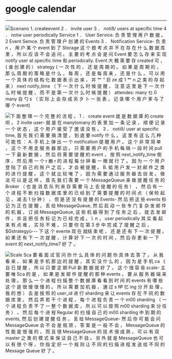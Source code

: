 # google calendar



---

![Scenano 1. createevent 2 ． invite user 3 ． notiß/ users at specific time 4 ． notw user periodically Service 1 ． User Service. 负 责 管 理 用 户 数 据 。 2 Event Semce. 负 责 管 理 户 创 建 的 Events 3 ． Notification Service- 负 责 n ， 用 户 某 个 event 到 了 Storage 这 个 题 考 点 并 不 在 存 在 什 么 数 据 库 里 ， 所 以 应 该 不 会 追 问 。 主 要 的 考 点 会 是 问 Event 要 怎 么 存 来 实 现 notify user at specific time 和 periodically. Event 大 概 需 要 存 created 可 ， { 谁 创 建 的 ） strategy { 一 次 性 的 ， 还 是 周 期 的 。 如 果 是 周 期 的 ， 那 么 周 期 的 策 略 是 什 么 ， 每 周 ， 还 是 每 周 耒 ， 还 是 什 么 ， 可 以 用 一 个 具 体 的 结 构 化 数 据 表 示 出 来 ， 并 艹 " 巨 ze 成 1 艹 n 之 类 的 存 起 来 ） next notify_time （ 下 一 次 什 么 时 候 提 醒 ， 注 意 这 里 是 下 一 次 什 么 时 候 提 醒 ， 而 不 是 第 一 次 什 么 时 候 提 醒 ） attendes: many 乜 0 many 自 勺 s （ 实 际 上 会 存 成 另 夕 卜 一 张 表 ， 记 录 哪 个 用 户 爹 与 了 哪 个 event) ](../../media/Example-google-calendar-google-calendar-image1.png)



![下 面 整 理 一 个 完 整 的 流 程 ， 1 ． create event 就 是 数 据 庫 的 create 呗 。 2 invite user- 就 是 在 manytomany 的 表 里 加 一 条 记 录 ， 顺 便 记 录 一 个 状 态 ， 这 个 用 户 接 受 了 邀 请 没 有 。 3 ． notiß/ user at specific time, 首 先 我 们 需 要 搞 清 楚 ， 到 底 要 notify 什 么 。 这 里 有 这 么 几 种 可 能 性 ： A. 手 机 上 弹 出 一 个 notification 提 醒 用 户 。 这 个 非 常 简 单 ， 这 个 不 用 走 服 务 器 那 边 。 只 需 要 用 户 的 手 机 每 隔 一 段 时 间 pull 一 下 最 新 数 据 ， 然 后 将 需 要 提 醒 的 event ， 按 照 next_notify_time 倒 序 ， 然 后 用 一 个 r 豳 r 的 进 程 每 分 钟 看 一 眼 就 行 了 。 因 为 一 个 用 户 登 陆 了 自 己 的 账 户 之 后 ， 才 会 被 提 醒 。 B. 蛤 用 户 发 一 封 邮 件 之 类 的 进 行 提 醒 。 这 个 就 比 较 唯 了 ， 因 为 需 要 通 过 服 务 器 去 纷 发 。 做 法 可 以 是 这 样 ， 首 先 我 们 需 要 一 个 MessageQueue 来 做 提 醒 任 务 的 Broker （ 也 是 消 息 队 列 来 存 需 要 马 上 去 提 醒 的 任 务 ） ， 然 后 有 一 个 进 程 不 断 扫 描 数 据 库 里 的 已 经 到 了 需 要 提 醒 的 时 间 点 （ 保 睑 起 见 ， 减 去 1 分 钟 ） ， 但 是 还 没 有 提 醒 的 Events- 然 后 把 这 些 events 标 记 为 正 在 提 醒 ， 丢 给 MessageQueue, 然 后 启 动 一 些 专 门 复 杂 发 邮 件 的 机 器 ， 订 阅 MessageQueue, 这 些 机 器 得 到 了 任 务 之 后 ， 就 去 发 邮 件 ， 并 且 把 任 务 标 记 为 已 经 完 成 。 l. n ， user periodically 其 实 看 起 来 有 点 难 ， 实 际 不 难 ， 只 要 你 在 第 3 步 中 完 成 了 提 醒 之 后 ， $Gstrategyü--- 下 这 个 evente 现 在 就结 束 呢 ， 还 是 还 有 下 一 次 提 醒 。 如 果 还 有 下 一 次 提 醒 ， 计 算 好 下 一 次 的 时 间 ， 然 后 存 更 新 一 下 event 的 next_notify_time7 好 了 。 ](../../media/Example-google-calendar-google-calendar-image2.png)



![Scale Sca 要 看 面 试 官 问 你 什 么 具 体 的 问 题 你 具 体 去 答 了 。 从 我 看 来 ， 如 果 是 手 机 那 边 的 提 醒 ， 其 实 没 什 么 的 ， 因 为 是 手 机 ca 《 自 已 提 醒 ， 所 以 只 要 定 期 Pull 新 数 据 就 好 了 。 这 个 很 容 易 scale- 主 要 唯 Sca 的 是 ， 如 果 是 发 邮 件 提 醒 的 那 种 events ， 要 从 服 务 器 端 来 处 理 。 那 么 一 个 进 程 扫 描 整 个 数 据 庫 看 看 到 时 间 的 events 有 哪 些 这 个 是 很 慢 很 慢 的 。 所 以 需 要 加 机 器 ， 通 过 s № 忆 ing 分 开 处 理 。 我 的 想 氵 去 是 按 照 的 user_id 进 行 sharding 来 让 events 存 在 不 同 的 数 据 库 里 。 然 后 弄 若 干 个 进 程 ， 每 个 进 程 负 责 一 个 m00 sharding （ 一 个 进 程 负 责 不 了 一 整 个 数 据 库 ， 所 以 可 以 按 照 m00 sharding 来 分 任 务 ） ， 然 后 每 个 进 裎 Regular 的 扫 描 自 己 的 m00 sharding 中 到 期 的 events, 然 后 创 建 提 醒 任 务 ， 丢 给 MessageQueue- 然 后 你 可 能 会 问 MessageQueue 会 不 会 是 瓶 颈 ， 答 案 是 一 般 不 会 ， MessageQueue 的 性 能 是 很 强 的 ， 而 且 很 MessageQueue 的 技 术 很 成 熟 ， 可 以 有 双 master 之 类 的 模 式 来 保 证 自 己 不 挂 。 另 外 就 是 MessageQueue 也 可 以 有 很 个 呀 ， 你 指 定 好 一 个 规 则 让 不 同 的 扫 描 进 程 发 送 给 不 同 的 Message Queue 好 了 。 ](../../media/Example-google-calendar-google-calendar-image3.png)





